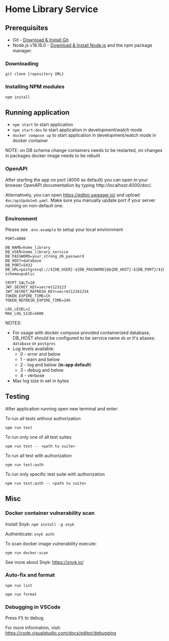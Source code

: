 # Home Library Service

## Prerequisites

- Git - [Download & Install Git](https://git-scm.com/downloads).
- Node.js v18.16.0 - [Download & Install Node.js](https://nodejs.org/en/download/) and the npm package manager.

### Downloading

```
git clone {repository URL}
```

### Installing NPM modules

```
npm install
```

## Running application

- `npm start` to start application
- `npm start:dev` to start application in development/watch mode
- `docker compose up` to start application in development/watch mode in docker container

NOTE: on DB schema change containers needs to be restarted, on changes in packages docker image needs to be rebuilt

### OpenAPI

After starting the app on port (4000 as default) you can open in your browser OpenAPI documentation by typing http://localhost:4000/doc/.

Alternatively, you can open https://editor.swagger.io/ and upload `doc/apiUpdated.yaml`. Make sure you manually update port if your server running on non-default one.

### Environment

Please see `.env.example` to setup your local environment
```
PORT=4000

DB_NAME=home_library
DB_USER=home_library_service
DB_PASSWORD=your_strong_db_password
DB_HOST=database
DB_PORT=5432
DB_URL=postgresql://${DB_USER}:${DB_PASSWORD}@${DB_HOST}:${DB_PORT}/${DB_NAME}?schema=public

CRYPT_SALT=10
JWT_SECRET_KEY=secret123123
JWT_SECRET_REFRESH_KEY=secret12341234
TOKEN_EXPIRE_TIME=1h
TOKEN_REFRESH_EXPIRE_TIME=24h

LOG_LEVEL=2
MAX_LOG_SIZE=5000
```
NOTES:
- For usage with docker compose provided containerized database, DB_HOST should be configured to be service name `db` or it's aliases: `database` or `postgres`
- Log levels available:
  - 0 - error and below
  - 1 - warn and below
  - 2 - log and below (**in-app default**)
  - 3 - debug and below
  - 4 - verbose
- Max log size in set in bytes

## Testing

After application running open new terminal and enter:

To run all tests without authorization

```
npm run test
```

To run only one of all test suites

```
npm run test -- <path to suite>
```

To run all test with authorization

```
npm run test:auth
```

To run only specific test suite with authorization

```
npm run test:auth -- <path to suite>
```

## Misc
### Docker container vulnerability scan
Install Snyk: `npm install -g snyk`

Authenticate: `snyk auth`

To scan docker image vulnerability execute:
```
npm run docker:scan
```

See more about Snyk: https://snyk.io/

### Auto-fix and format

```
npm run lint
```

```
npm run format
```

### Debugging in VSCode

Press <kbd>F5</kbd> to debug.

For more information, visit: https://code.visualstudio.com/docs/editor/debugging
